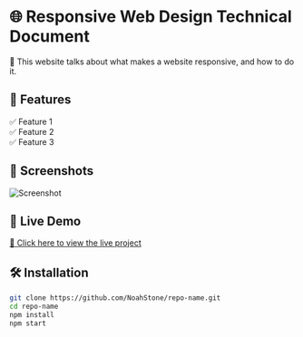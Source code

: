 # 🌐 Responsive Web Design Technical Document

🚀 This website talks about what makes a website responsive, and how to do it.

## 🔧 Features
✅ Feature 1  
✅ Feature 2  
✅ Feature 3  

## 📸 Screenshots
![Screenshot](screenshot-link.png)

## 🚀 Live Demo
[🔗 Click here to view the live project](project-demo-link.com)

## 🛠️ Installation
```bash
git clone https://github.com/NoahStone/repo-name.git
cd repo-name
npm install
npm start
